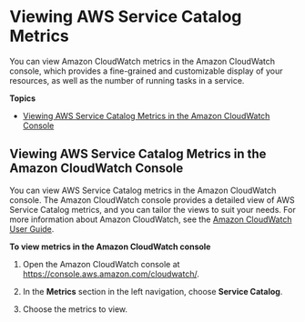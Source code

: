 # Viewing AWS Service Catalog Metrics<a name="viewing-cloudwatch-metrics"></a>

You can view Amazon CloudWatch metrics in the Amazon CloudWatch console, which provides a fine\-grained and customizable display of your resources, as well as the number of running tasks in a service\.

**Topics**
+ [Viewing AWS Service Catalog Metrics in the Amazon CloudWatch Console](#viewing_metrics_console)

## Viewing AWS Service Catalog Metrics in the Amazon CloudWatch Console<a name="viewing_metrics_console"></a>

You can view AWS Service Catalog metrics in the Amazon CloudWatch console\. The Amazon CloudWatch console provides a detailed view of AWS Service Catalog metrics, and you can tailor the views to suit your needs\. For more information about Amazon CloudWatch, see the [Amazon CloudWatch User Guide](https://docs.aws.amazon.com/AmazonCloudWatch/latest/monitoring/)\.

**To view metrics in the Amazon CloudWatch console**

1. Open the Amazon CloudWatch console at [https://console\.aws\.amazon\.com/cloudwatch/](https://console.aws.amazon.com/cloudwatch/)\.

1. In the **Metrics** section in the left navigation, choose **Service Catalog**\.

1. Choose the metrics to view\.